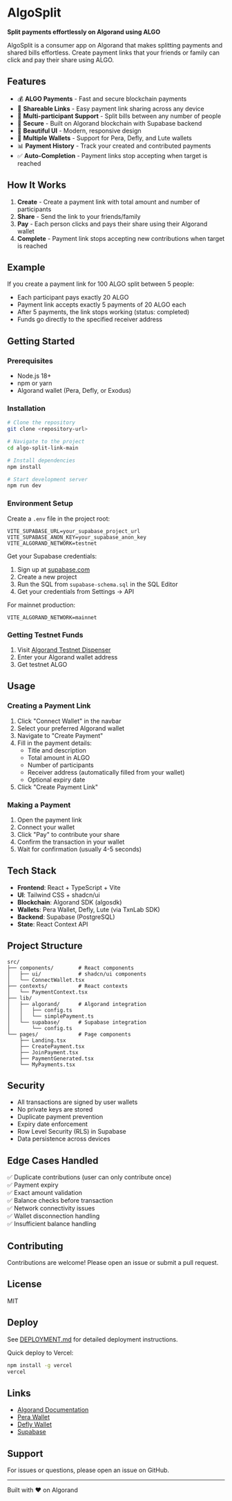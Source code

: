 # AlgoSplit

**Split payments effortlessly on Algorand using ALGO**

AlgoSplit is a consumer app on Algorand that makes splitting payments and shared bills effortless. Create payment links that your friends or family can click and pay their share using ALGO.

## Features

- 💰 **ALGO Payments** - Fast and secure blockchain payments
- 🔗 **Shareable Links** - Easy payment link sharing across any device
- 👥 **Multi-participant Support** - Split bills between any number of people
- 🔐 **Secure** - Built on Algorand blockchain with Supabase backend
- 🎨 **Beautiful UI** - Modern, responsive design
- 🔌 **Multiple Wallets** - Support for Pera, Defly, and Lute wallets
- 📊 **Payment History** - Track your created and contributed payments
- ✅ **Auto-Completion** - Payment links stop accepting when target is reached

## How It Works

1. **Create** - Create a payment link with total amount and number of participants
2. **Share** - Send the link to your friends/family
3. **Pay** - Each person clicks and pays their share using their Algorand wallet
4. **Complete** - Payment link stops accepting new contributions when target is reached

## Example

If you create a payment link for 100 ALGO split between 5 people:
- Each participant pays exactly 20 ALGO
- Payment link accepts exactly 5 payments of 20 ALGO each
- After 5 payments, the link stops working (status: completed)
- Funds go directly to the specified receiver address

## Getting Started

### Prerequisites

- Node.js 18+ 
- npm or yarn
- Algorand wallet (Pera, Defly, or Exodus)

### Installation

```bash
# Clone the repository
git clone <repository-url>

# Navigate to the project
cd algo-split-link-main

# Install dependencies
npm install

# Start development server
npm run dev
```

### Environment Setup

Create a `.env` file in the project root:

```env
VITE_SUPABASE_URL=your_supabase_project_url
VITE_SUPABASE_ANON_KEY=your_supabase_anon_key
VITE_ALGORAND_NETWORK=testnet
```

Get your Supabase credentials:
1. Sign up at [supabase.com](https://supabase.com)
2. Create a new project
3. Run the SQL from `supabase-schema.sql` in the SQL Editor
4. Get your credentials from Settings → API

For mainnet production:
```env
VITE_ALGORAND_NETWORK=mainnet
```

### Getting Testnet Funds

1. Visit [Algorand Testnet Dispenser](https://dispenser.testnet.algorand.network/)
2. Enter your Algorand wallet address
3. Get testnet ALGO

## Usage

### Creating a Payment Link

1. Click "Connect Wallet" in the navbar
2. Select your preferred Algorand wallet
3. Navigate to "Create Payment"
4. Fill in the payment details:
   - Title and description
   - Total amount in ALGO
   - Number of participants
   - Receiver address (automatically filled from your wallet)
   - Optional expiry date
5. Click "Create Payment Link"

### Making a Payment

1. Open the payment link
2. Connect your wallet
3. Click "Pay" to contribute your share
4. Confirm the transaction in your wallet
5. Wait for confirmation (usually 4-5 seconds)

## Tech Stack

- **Frontend**: React + TypeScript + Vite
- **UI**: Tailwind CSS + shadcn/ui
- **Blockchain**: Algorand SDK (algosdk)
- **Wallets**: Pera Wallet, Defly, Lute (via TxnLab SDK)
- **Backend**: Supabase (PostgreSQL)
- **State**: React Context API

## Project Structure

```
src/
├── components/        # React components
│   ├── ui/            # shadcn/ui components
│   └── ConnectWallet.tsx
├── contexts/          # React contexts
│   └── PaymentContext.tsx
├── lib/
│   ├── algorand/      # Algorand integration
│   │   ├── config.ts
│   │   └── simplePayment.ts
│   └── supabase/      # Supabase integration
│       └── config.ts
└── pages/             # Page components
    ├── Landing.tsx
    ├── CreatePayment.tsx
    ├── JoinPayment.tsx
    ├── PaymentGenerated.tsx
    └── MyPayments.tsx
```

## Security

- All transactions are signed by user wallets
- No private keys are stored
- Duplicate payment prevention
- Expiry date enforcement
- Row Level Security (RLS) in Supabase
- Data persistence across devices

## Edge Cases Handled

✅ Duplicate contributions (user can only contribute once)  
✅ Payment expiry  
✅ Exact amount validation  
✅ Balance checks before transaction  
✅ Network connectivity issues  
✅ Wallet disconnection handling  
✅ Insufficient balance handling  

## Contributing

Contributions are welcome! Please open an issue or submit a pull request.

## License

MIT

## Deploy

See [DEPLOYMENT.md](./DEPLOYMENT.md) for detailed deployment instructions.

Quick deploy to Vercel:
```bash
npm install -g vercel
vercel
```

## Links

- [Algorand Documentation](https://developer.algorand.org/)
- [Pera Wallet](https://perawallet.app/)
- [Defly Wallet](https://defly.app/)
- [Supabase](https://supabase.com/)

## Support

For issues or questions, please open an issue on GitHub.

---

Built with ❤️ on Algorand
